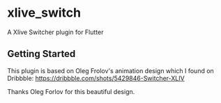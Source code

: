 # xlive_switch

A Xlive Switcher plugin for Flutter

## Getting Started

This plugin is based on Oleg Frolov's animation design which I found on Dribbble:
https://dribbble.com/shots/5429846-Switcher-XLIV

Thanks Oleg Forlov for this beautiful design.
